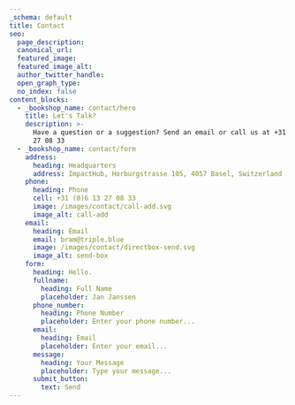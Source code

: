 ```yaml
---
_schema: default
title: Contact
seo:
  page_description:
  canonical_url:
  featured_image:
  featured_image_alt:
  author_twitter_handle:
  open_graph_type:
  no_index: false
content_blocks:
  - _bookshop_name: contact/hero
    title: Let's Talk?
    description: >-
      Have a question or a suggestion? Send an email or call us at +31 (0)6 13
      27 08 33
  - _bookshop_name: contact/form
    address:
      heading: Headquarters
      address: ImpactHub, Horburgstrasse 105, 4057 Basel, Switzerland
    phone:
      heading: Phone
      cell: +31 (0)6 13 27 08 33
      image: /images/contact/call-add.svg
      image_alt: call-add
    email:
      heading: Email
      email: bram@triple.blue
      image: /images/contact/directbox-send.svg
      image_alt: send-box
    form:
      heading: Hello.
      fullname:
        heading: Full Name
        placeholder: Jan Janssen
      phone_number:
        heading: Phone Number
        placeholder: Enter your phone number...
      email:
        heading: Email
        placeholder: Enter your email...
      message:
        heading: Your Message
        placeholder: Type your message...
      submit_button:
        text: Send
---
```


